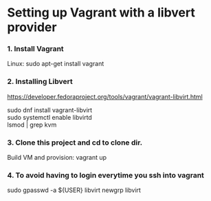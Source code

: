 # Setting up Vagrant with a libvert provider


### 1. Install Vagrant 
Linux: sudo apt-get install vagrant

### 2. Installing Libvert
https://developer.fedoraproject.org/tools/vagrant/vagrant-libvirt.html

sudo dnf install vagrant-libvirt  <br/>
sudo systemctl enable libvirtd<br/>
lsmod | grep kvm<br/>

### 3. Clone this project and cd to clone dir. 
Build VM and provision: vagrant up

### 4. To avoid having to login everytime you ssh into vagrant
sudo gpasswd -a ${USER} libvirt
newgrp libvirt
